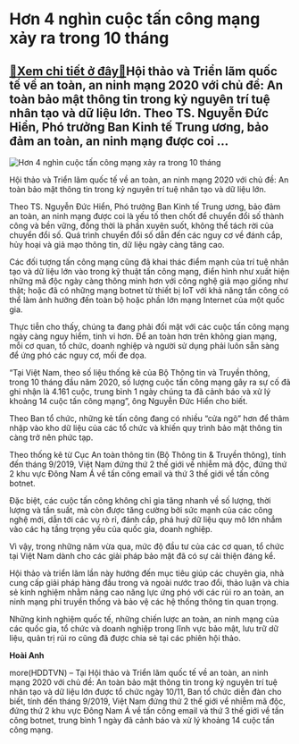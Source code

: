 Hơn 4 nghìn cuộc tấn công mạng xảy ra trong 10 tháng
====================================================

[:gift:Xem chi tiết ở đây:gift:](https://hddtvn.com/hon-4-nghin-cuoc-tan-cong-mang-xay-ra-trong-10-thang/)Hội thảo và Triển lãm quốc tế về an toàn, an ninh mạng 2020 với chủ đề: An toàn bảo mật thông tin trong kỷ nguyên trí tuệ nhân tạo và dữ liệu lớn. Theo TS. Nguyễn Đức Hiển, Phó trưởng Ban Kinh tế Trung ương, bảo đảm an toàn, an ninh mạng được coi …
--------------------------------------------------------------------------------------------------------------------------------------------------------------------------------------------------------------------------------------------------------





![Hơn 4 nghìn cuộc tấn công mạng xảy ra trong 10 tháng](https://hddtvn.com/wp-content/uploads/2021/01/3646_1G6A4818.jpg "Hơn 4 nghìn cuộc tấn công mạng xảy ra trong 10 tháng")


Hội thảo và Triển lãm quốc tế về an toàn, an ninh mạng 2020 với chủ đề: An toàn bảo mật thông tin trong kỷ nguyên trí tuệ nhân tạo và dữ liệu lớn.



Theo TS. Nguyễn Đức Hiển, Phó trưởng Ban Kinh tế Trung ương, bảo đảm an toàn, an ninh mạng được coi là yếu tố then chốt để chuyển đổi số thành công và bền vững, đồng thời là phần xuyên suốt, không thể tách rời của chuyển đổi số. Quá trình chuyển đổi số dẫn đến các nguy cơ về đánh cắp, hủy hoại và giả mạo thông tin, dữ liệu ngày càng tăng cao.


Các đối tượng tấn công mạng cũng đã khai thác điểm mạnh của trí tuệ nhân tạo và dữ liệu lớn vào trong kỹ thuật tấn công mạng, điển hình như xuất hiện những mã độc ngày càng thông minh hơn với công nghệ giả mạo giống như thật; hoặc đã có những mạng botnet từ thiết bị IoT với khả năng tấn công có thể làm ảnh hưởng đến toàn bộ hoặc phần lớn mạng Internet của một quốc gia.


Thực tiễn cho thấy, chúng ta đang phải đối mặt với các cuộc tấn công mạng ngày càng nguy hiểm, tinh vi hơn. Để an toàn hơn trên không gian mạng, mỗi cơ quan, tổ chức, doanh nghiệp và người sử dụng phải luôn sẵn sàng để ứng phó các nguy cơ, mối đe dọa.


“Tại Việt Nam, theo số liệu thống kê của Bộ Thông tin và Truyền thông, trong 10 tháng đầu năm 2020, số lượng cuộc tấn công mạng gây ra sự cố đã ghi nhận là 4.161 cuộc, trung bình 1 ngày chúng ta đã cảnh báo và xử lý khoảng 14 cuộc tấn công mạng”, ông Nguyễn Đức Hiển cho biết.


Theo Ban tổ chức, những kẻ tấn công đang có nhiều “cửa ngõ” hơn để thâm nhập vào kho dữ liệu của các tổ chức và khiến quy trình bảo mật thông tin càng trở nên phức tạp.


Theo thống kê từ Cục An toàn thông tin (Bộ Thông tin & Truyền thông), tính đến tháng 9/2019, Việt Nam đứng thứ 2 thế giới về nhiễm mã độc, đứng thứ 2 khu vực Đông Nam Á về tấn công email và thứ 3 thế giới về tấn công botnet.


Đặc biệt, các cuộc tấn công không chỉ gia tăng nhanh về số lượng, thời lượng và tần suất, mà còn được tăng cường bởi sức mạnh của các công nghệ mới, dẫn tới các vụ rò rỉ, đánh cắp, phá huỷ dữ liệu quy mô lớn nhắm vào các hạ tầng trọng yếu của quốc gia, doanh nghiệp.


Vì vậy, trong những năm vừa qua, mức độ đầu tư của các cơ quan, tổ chức tại Việt Nam dành cho các giải pháp bảo mật đã có sự cải thiện đáng kể.


Hội thảo và triển lãm lần này hướng đến mục tiêu giúp các chuyên gia, nhà cung cấp giải pháp hàng đầu trong và ngoài nước trao đổi, thảo luận và chia sẻ kinh nghiệm nhằm nâng cao năng lực ứng phó với các rủi ro an toàn, an ninh mạng phi truyền thống và bảo vệ các hệ thống thông tin quan trọng.


Những kinh nghiệm quốc tế, những chiến lược an toàn, an ninh mạng của các quốc gia, tổ chức và doanh nghiệp trong lĩnh vực bảo mật, lưu trữ dữ liệu, quản trị rủi ro cũng đã được chia sẻ tại các phiên hội thảo.




**Hoài Anh**



more(HDDTVN) – Tại Hội thảo và Triển lãm quốc tế về an toàn, an ninh mạng 2020 với chủ đề: An toàn bảo mật thông tin trong kỷ nguyên trí tuệ nhân tạo và dữ liệu lớn được tổ chức ngày 10/11, Ban tổ chức diễn đàn cho biết, tính đến tháng 9/2019, Việt Nam đứng thứ 2 thế giới về nhiễm mã độc, đứng thứ 2 khu vực Đông Nam Á về tấn công email và thứ 3 thế giới về tấn công botnet, trung bình 1 ngày đã cảnh báo và xử lý khoảng 14 cuộc tấn công mạng.

